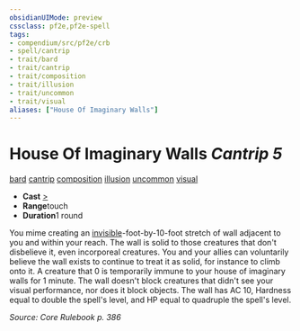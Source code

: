 ```yaml
---
obsidianUIMode: preview
cssclass: pf2e,pf2e-spell
tags:
- compendium/src/pf2e/crb
- spell/cantrip
- trait/bard
- trait/cantrip
- trait/composition
- trait/illusion
- trait/uncommon
- trait/visual
aliases: ["House Of Imaginary Walls"]
---
```

# House Of Imaginary Walls *Cantrip 5*   
[bard](/rules/traits/bard.md)  [cantrip](/rules/traits/cantrip.md)  [composition](/rules/traits/composition.md)  [illusion](/rules/traits/illusion.md)  [uncommon](/rules/traits/uncommon.md)  [visual](/rules/traits/visual.md)  

- **Cast** [>](/rules/core-rulebook/chapter-9-playing-the-game.md#Actions "Single Action") 
- **Range**touch
- **Duration**1 round

You mime creating an [invisible](/rules/conditions.md#Invisible)-foot-by-10-foot stretch of wall adjacent to you and within your reach. The wall is solid to those creatures that don't disbelieve it, even incorporeal creatures. You and your allies can voluntarily believe the wall exists to continue to treat it as solid, for instance to climb onto it. A creature that 0 is temporarily immune to your house of imaginary walls for 1 minute. The wall doesn't block creatures that didn't see your visual performance, nor does it block objects. The wall has AC 10, Hardness equal to double the spell's level, and HP equal to quadruple the spell's level.

*Source: Core Rulebook p. 386*